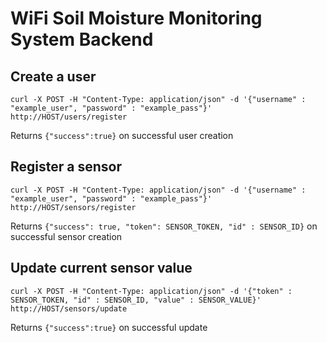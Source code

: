 # WiFi Soil Moisture Monitoring System Backend

## Create a user

`curl -X POST -H "Content-Type: application/json" -d '{"username" : "example_user", "password" : "example_pass"}' http://HOST/users/register`

Returns `{"success":true}` on successful user creation 

## Register a sensor

`curl -X POST -H "Content-Type: application/json" -d '{"username" : "example_user", "password" : "example_pass"}' http://HOST/sensors/register`

Returns `{"success": true, "token": SENSOR_TOKEN, "id" : SENSOR_ID}` on successful sensor creation

## Update current sensor value

`curl -X POST -H "Content-Type: application/json" -d '{"token" : SENSOR_TOKEN, "id" : SENSOR_ID, "value" : SENSOR_VALUE}' http://HOST/sensors/update`

Returns `{"success":true}` on successful update
